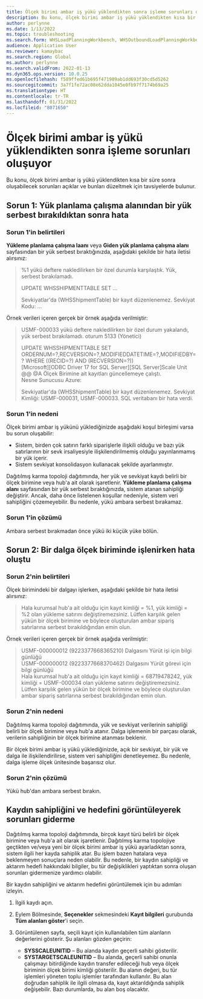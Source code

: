 ```yaml
---
title: Ölçek birimi ambar iş yükü yüklendikten sonra işleme sorunları oluşuyor
description: Bu konu, ölçek birimi ambar iş yükü yüklendikten kısa bir süre sonra oluşabilecek sorunları açıklar ve bunları düzeltmek için tavsiyelerde bulunur.
author: perlynne
ms.date: 1/13/2022
ms.topic: troubleshooting
ms.search.form: WHSLoadPlanningWorkbench, WHSOutboundLoadPlanningWorkbench
audience: Application User
ms.reviewer: kamaybac
ms.search.region: Global
ms.author: perlynne
ms.search.validFrom: 2022-01-13
ms.dyn365.ops.version: 10.0.25
ms.openlocfilehash: f589ffed61b695f471989ab1dd693f30cd5d5262
ms.sourcegitcommit: 3a7f1fe72ac08e62dda1045e0fb97f7174b69a25
ms.translationtype: HT
ms.contentlocale: tr-TR
ms.lasthandoff: 01/31/2022
ms.locfileid: "8071650"
---
```

# <a name="processing-issues-occur-after-a-scale-unit-warehouse-workload-is-installed"></a>Ölçek birimi ambar iş yükü yüklendikten sonra işleme sorunları oluşuyor

Bu konu, ölçek birimi ambar iş yükü yüklendikten kısa bir süre sonra oluşabilecek sorunları açıklar ve bunları düzeltmek için tavsiyelerde bulunur.

## <a name="issue-1-error-after-a-load-is-released-from-a-load-planning-workbench"></a>Sorun 1: Yük planlama çalışma alanından bir yük serbest bırakıldıktan sonra hata

### <a name="symptoms-of-issue-1"></a>Sorun 1'in belirtileri

**Yükleme planlama çalışma laanı** veya **Giden yük planlama çalışma alanı** sayfasından bir yük serbest bıraktığınızda, aşağıdaki şekilde bir hata iletisi alırsınız:

> %1 yükü deftere nakledilirken bir özel durumla karşılaştık. Yük, serbest bırakılamadı.
> 
> UPDATE WHSSHIPMENTTABLE SET ...
> 
> Sevkiyatlar'da (WHSShipmentTable) bir kayıt düzenlenemez. Sevkiyat Kodu: ...

Örnek verileri içeren gerçek bir örnek aşağıda verilmiştir:

> USMF-000033 yükü deftere nakledilirken bir özel durum yakalandı, yük serbest bırakılamadı.
oturum 5133 (Yönetici)
>
> UPDATE WHSSHIPMENTTABLE SET ORDERNUM=?,RECVERSION=?,MODIFIEDDATETIME=?,MODIFIEDBY=? WHERE ((RECID=?) AND (RECVERSION=?))  
> [Microsoft][ODBC Driver 17 for SQL Server][SQL Server]Scale Unit @@ @A Ölçek Birimine ait kayıtları güncellemeye çalıştı.  
> Nesne Sunucusu Azure:
>
> Sevkiyatlar'da (WHSShipmentTable) bir kayıt düzenlenemez. Sevkiyat Kimliği: USMF-000031, USMF-000033. SQL veritabanı bir hata verdi.

### <a name="cause-of-issue-1"></a>Sorun 1'in nedeni

Ölçek birimi ambar iş yükünü yüklediğinizde aşağıdaki koşul birleşimi varsa bu sorun oluşabilir:

- Sistem, birden çok satırın farklı siparişlerle ilişkili olduğu ve bazı yük satırlarının bir sevk irsaliyesiyle ilişkilendirilmemiş olduğu yayınlanmamış bir yük içerir.
- Sistem sevkiyat konsolidasyon kullanacak şekilde ayarlanmıştır.

Dağıtılmış karma topoloji dağıtımında, her yük ve sevkiyat kaydı belirli bir ölçek birimine veya hub'a ait olarak işaretlenir. **Yükleme planlama çalışma alanı** sayfasından bir yük serbest bıraktığınızda, sistem atanan sahipliği değiştirir. Ancak, daha önce listelenen koşullar nedeniyle, sistem veri sahipliğini çözemeyebilir. Bu nedenle, yükü ambara serbest bırakamaz.

### <a name="resolution-of-issue-1"></a>Sorun 1'in çözümü

Ambara serbest bırakmadan önce yükü iki küçük yüke bölün.

## <a name="issue-2-error-while-a-wave-is-processed-on-a-scale-unit"></a>Sorun 2: Bir dalga ölçek biriminde işlenirken hata oluştu

### <a name="symptoms-of-issue-2"></a>Sorun 2'nin belirtileri

Ölçek birimindeki bir dalgayı işlerken, aşağıdaki şekilde bir hata iletisi alırsınız:

> Hala kurumsal hub'a ait olduğu için kayıt kimliği = %1, yük kimliği = %2 olan yükleme satırını değiştiremezsiniz. Lütfen karşılık gelen yükün bir ölçek birimine ve böylece oluşturulan ambar sipariş satırlarına serbest bırakıldığından emin olun.

Örnek verileri içeren gerçek bir örnek aşağıda verilmiştir:

> USMF-000000012 (9223377668365210) Dalgasını Yürüt işi için bilgi günlüğü  
> USMF-000000012 (9223377668370462) Dalgasını Yürüt görevi için bilgi günlüğü  
> Hala kurumsal hub'a ait olduğu için kayıt kimliği = 68719478242, yük kimliği = USMF-000034 olan yükleme satırını değiştiremezsiniz. Lütfen karşılık gelen yükün bir ölçek birimine ve böylece oluşturulan ambar sipariş satırlarına serbest bırakıldığından emin olun.

### <a name="cause-of-issue-2"></a>Sorun 2'nin nedeni

Dağıtılmış karma topoloji dağıtımında, yük ve sevkiyat verilerinin sahipliği belirli bir ölçek birimine veya hub'a atanır. Dalga işlemenin bir parçası olarak, verilerin sahipliğinin bir ölçek birimine atanması beklenir.

Bir ölçek birimi ambar iş yükü yüklediğinizde, açık bir sevkiyat, bir yük ve dalga ile ilişkilendirilirse, sistem veri sahipliğini denetleyemez. Bu nedenle, dalga işleme ölçek ünitesinde başarısız olur.

### <a name="resolution-of-issue-2"></a>Sorun 2'nin çözümü

Yükü hub'dan ambara serbest bırakın.

## <a name="troubleshoot-issues-by-viewing-a-records-ownership-and-destination"></a>Kaydın sahipliğini ve hedefini görüntüleyerek sorunları giderme

Dağıtılmış karma topoloji dağıtımında, birçok kayıt türü belirli bir ölçek birimine veya hub'a ait olarak işaretlenir. Dağıtılmış karma topolojiye geçtikten ve/veya yeni bir ölçek birimi ambar iş yükü ayarladıktan sonra, sistem ilgili her kayda sahiplik atar. Bu işlem bazen hatalara veya beklenmeyen sonuçlara neden olabilir. Bu nedenle, bir kaydın sahipliği ve aktarım hedefi hakkındaki bilgiler, bu tür değişiklikleri yaptıktan sonra oluşan sorunları gidermenize yardımcı olabilir.

Bir kaydın sahipliğini ve aktarım hedefini görüntülemek için bu adımları izleyin.

1. İlgili kaydı açın.
1. Eylem Bölmesinde, **Seçenekler** sekmesindeki **Kayıt bilgileri** gurubunda **Tüm alanları göster**'i seçin.
1. Görüntülenen sayfa, seçili kayıt için kullanılabilen tüm alanların değerlerini gösterir. Şu alanları gözden geçirin:

    - **SYSSCALEUNITID** – Bu alanda kaydın geçerli sahibi gösterilir.
    - **SYSTARGETSCALEUNITID** – Bu alanda, geçerli sahibi onunla çalışmayı bitirdiğinde kaydın transfer edileceği hub veya ölçek biriminin ölçek birimi kimliği gösterilir. Bu alanın değeri, bu tür işlemleri yöneten toplu işlemler tarafından kullanılır. Bu alan doğrudan sahiplik ile ilgili olmasa da, kayıt aktarıldığında sahiplik değişebilir. Bazı durumlarda, bu alan boş olacaktır.
